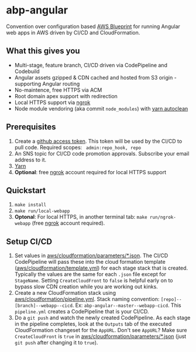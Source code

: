 # abp-angular

Convention over configuration based [AWS Blueprint](https://github.com/rynop/aws-blueprint) for running Angular web apps in AWS driven by CI/CD and CloudFormation.

## What this gives you

- Multi-stage, feature branch, CI/CD driven via CodePipeline and Codebuild
- Angular assets gzipped & CDN cached and hosted from S3 origin - supporting Angular routing
- No-maintence, free HTTPS via ACM
- Root domain apex support with redirection
- Local HTTPS support via [ngrok](https://ngrok.com/)
- Node module vendoring (aka commit `node_modules`) with [yarn autoclean](https://yarnpkg.com/lang/en/docs/cli/autoclean/)

## Prerequisites

1.  Create a [github access token](https://github.com/settings/tokens). This token will be used by the CI/CD to pull code. Required scopes: ` admin:repo_hook, repo`
1.  An SNS topic for CI/CD code promotion approvals. Subscribe your email address to it.
1.  [Yarn](https://yarnpkg.com)
1.  **Optional**: free [ngrok](https://ngrok.com/) account required for local HTTPS support

## Quickstart

1. `make install`
1. `make run/local-webapp`
1. **Optonal**: For local HTTPS, in another terminal tab: `make run/ngrok-webapp` (free [ngrok](https://ngrok.com/) account required).

## Setup CI/CD

1.  Set values in [aws/cloudformation/parameters/*.json](./aws/cloudformation/parameters).  The CI/CD CodePipeline will pass these into the cloud formation template ([aws/cloudformation/template.yml](./aws/cloudformation/template.yml)) for each stage stack that is created. Typically the values are the same for each `.json` file except for `StageName`.  Setting `CreateCloudFront` to `false` is helpful early on to bypass slow CDN creation while you are working out kinks.
1.  Create a new CloudFormation stack using [aws/cloudformation/pipeline.yml](./aws/cloudformation/pipeline.yml).  Stack naming convention: `[repo]--[branch]--webapp--cicd`. Ex: `abp-angular--master--webapp-cicd`.  This `pipeline.yml` creates a CodePipeline that is your CI/CD.
1.  Do a `git push` and watch the newly created CodePipeline.  As each stage in the pipeline completes, look at the `Outputs` tab of the executed CloudFormation changeset for the `AppURL`.  Don't see `AppURL`? Make sure `CreateCloudFront` is `true` in [aws/cloudformation/parameters/*.json](./aws/cloudformation/parameters) (just `git push` after changing it to `true`).
